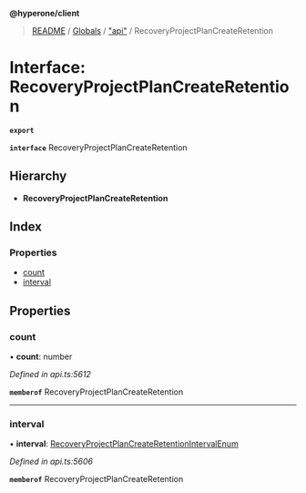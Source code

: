 **@hyperone/client**

> [README](../README.md) / [Globals](../globals.md) / ["api"](../modules/_api_.md) / RecoveryProjectPlanCreateRetention

# Interface: RecoveryProjectPlanCreateRetention

**`export`** 

**`interface`** RecoveryProjectPlanCreateRetention

## Hierarchy

* **RecoveryProjectPlanCreateRetention**

## Index

### Properties

* [count](_api_.recoveryprojectplancreateretention.md#count)
* [interval](_api_.recoveryprojectplancreateretention.md#interval)

## Properties

### count

•  **count**: number

*Defined in api.ts:5612*

**`memberof`** RecoveryProjectPlanCreateRetention

___

### interval

•  **interval**: [RecoveryProjectPlanCreateRetentionIntervalEnum](../enums/_api_.recoveryprojectplancreateretentionintervalenum.md)

*Defined in api.ts:5606*

**`memberof`** RecoveryProjectPlanCreateRetention
